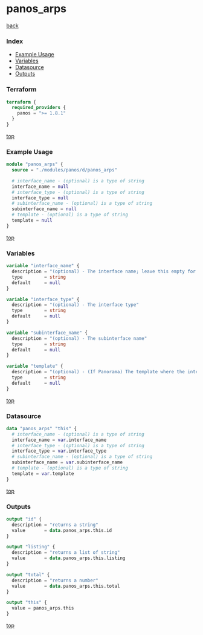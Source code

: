 # panos_arps

[back](../panos.md)

### Index

- [Example Usage](#example-usage)
- [Variables](#variables)
- [Datasource](#datasource)
- [Outputs](#outputs)

### Terraform

```terraform
terraform {
  required_providers {
    panos = ">= 1.8.1"
  }
}
```

[top](#index)

### Example Usage

```terraform
module "panos_arps" {
  source = "./modules/panos/d/panos_arps"

  # interface_name - (optional) is a type of string
  interface_name = null
  # interface_type - (optional) is a type of string
  interface_type = null
  # subinterface_name - (optional) is a type of string
  subinterface_name = null
  # template - (optional) is a type of string
  template = null
}
```

[top](#index)

### Variables

```terraform
variable "interface_name" {
  description = "(optional) - The interface name; leave this empty for VLAN interfaces"
  type        = string
  default     = null
}

variable "interface_type" {
  description = "(optional) - The interface type"
  type        = string
  default     = null
}

variable "subinterface_name" {
  description = "(optional) - The subinterface name"
  type        = string
  default     = null
}

variable "template" {
  description = "(optional) - (If Panorama) The template where the interface is"
  type        = string
  default     = null
}
```

[top](#index)

### Datasource

```terraform
data "panos_arps" "this" {
  # interface_name - (optional) is a type of string
  interface_name = var.interface_name
  # interface_type - (optional) is a type of string
  interface_type = var.interface_type
  # subinterface_name - (optional) is a type of string
  subinterface_name = var.subinterface_name
  # template - (optional) is a type of string
  template = var.template
}
```

[top](#index)

### Outputs

```terraform
output "id" {
  description = "returns a string"
  value       = data.panos_arps.this.id
}

output "listing" {
  description = "returns a list of string"
  value       = data.panos_arps.this.listing
}

output "total" {
  description = "returns a number"
  value       = data.panos_arps.this.total
}

output "this" {
  value = panos_arps.this
}
```

[top](#index)